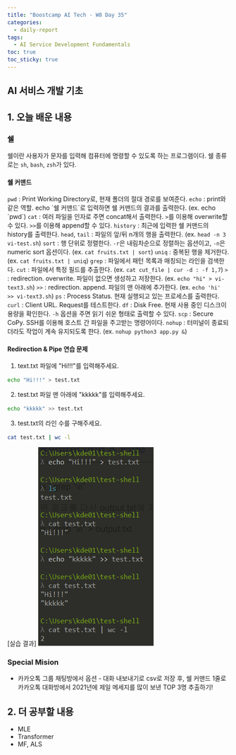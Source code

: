 ```yaml
---
title: "Boostcamp AI Tech - W8 Day 35"
categories:
  - daily-report
tags:
  - AI Service Development Fundamentals
toc: true
toc_sticky: true
---
```


## AI 서비스 개발 기초

## 1. 오늘 배운 내용
### 쉘
쉘이란 사용자가 문자를 입력해 컴퓨터에 명령할 수 있도록 하는 프로그램이다. 쉘 종류로는 `sh`, `bash`, `zsh`가 있다.

#### 쉘 커맨드
`pwd` : Print Working Directory로, 현재 폴더의 절대 경로를 보여준다.
`echo` : print와 같은 역할. echo \`쉘 커맨드\`로 입력하면 쉘 커맨드의 결과를 출력한다. (ex. echo \`pwd\`)
`cat` : 여러 파일을 인자로 주면 concat해서 출력한다. `>`를 이용해 overwrite할 수 있다. `>>`를 이용해 append할 수 있다.
`history` : 최근에 입력한 쉘 커맨드의 history를 출력한다.
`head`, `tail` : 파일의 앞/뒤 n개의 행을 출력한다. (ex. `head -n 3 vi-test.sh`)
`sort` : 행 단위로 정렬한다. `-r`은 내림차순으로 정렬하는 옵션이고, `-n`은 numeric sort 옵션이다. (ex. `cat fruits.txt | sort`)
`uniq` : 중복된 행을 제거한다. (ex. `cat fruits.txt | uniq`)
`grep` : 파일에서 패턴 목록과 매칭되는 라인을 검색한다.
`cut` : 파일에서 특정 필드를 추출한다. (ex. `cat cut_file | cur -d : -f 1,7`)
`>` : redirection. overwrite. 파일이 없으면 생성하고 저장한다. (ex. `echo "hi" > vi-text3.sh`)
`>>` : redirection. append. 파일의 맨 아래에 추가한다. (ex. `echo 'hi' >> vi-text3.sh`)
`ps` : Process Status. 현재 실행되고 있는 프로세스를 출력한다.
`curl` : Client URL. Request를 테스트한다.
`df` : Disk Free. 현재 사용 중인 디스크이 용량을 확인한다. `-h` 옵션을 주면 읽기 쉬운 형태로 출력할 수 있다.
`scp` : Secure CoPy. SSH를 이용해 호스트 간 파일을 주고받는 명령어이다.
`nohup` : 터미널이 종료되더라도 작업이 계속 유지되도록 한다. (ex. `nohup python3 app.py &`)

#### Redirection & Pipe 연습 문제
1. text.txt 파일에 "Hi!!!"를 입력해주세요.
```bash
echo "Hi!!!" > test.txt
```
2. test.txt 파일 맨 아래에 "kkkkk"를 입력해주세요.
```bash
echo "kkkkk" >> test.txt
```
3. test.txt의 라인 수를 구해주세요.
```bash
cat test.txt | wc -l
```
[실습 결과]
![image](../../assets/img/shell.png)

### Special Mision
- 카카오톡 그룹 채팅방에서 옵션 - 대화 내보내기로 csv로 저장 후, 쉘 커맨드 1줄로 카카오톡 대화방에서 2021년에 제일 메세지를 많이 보낸 TOP 3명 추출하기!

## 2. 더 공부할 내용
- MLE
- Transformer
- MF, ALS